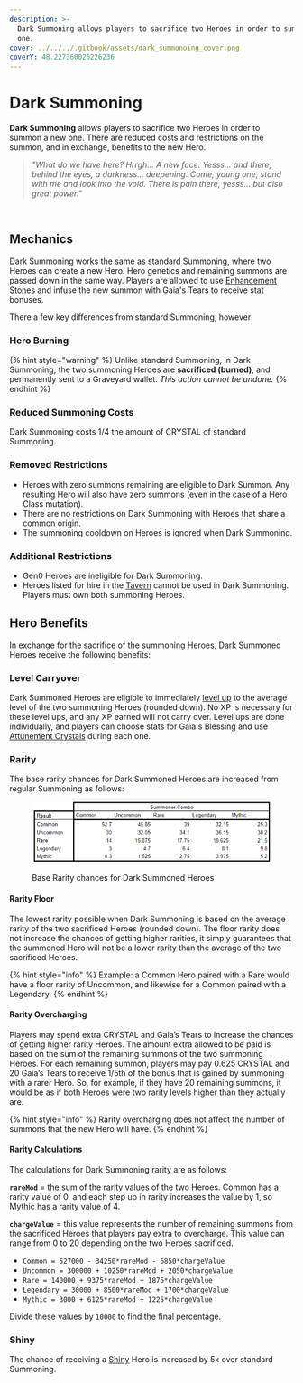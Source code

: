 ```yaml
---
description: >-
  Dark Summoning allows players to sacrifice two Heroes in order to summon a new
  one.
cover: ../../../.gitbook/assets/dark_summonoing_cover.png
coverY: 48.227360026226236
---
```


# Dark Summoning

**Dark Summoning** allows players to sacrifice two Heroes in order to summon a new one. There are reduced costs and restrictions on the summon, and in exchange, benefits to the new Hero.

> _"What do we have here? Hrrgh... A new face. Yesss... and there, behind the eyes, a darkness... deepening. Come, young one, stand with me and look into the void. There is pain there, yesss... but also great power."_

<figure><img src="https://defi-kingdoms.b-cdn.net/art-assets/items/dark-crystal.gif" alt=""><figcaption></figcaption></figure>

## Mechanics

Dark Summoning works the same as standard Summoning, where two Heroes can create a new Hero. Hero genetics and remaining summons are passed down in the same way. Players are allowed to use [Enhancement Stones](../../../learn/gameplay/heroes/enhancement-stones.md) and infuse the new summon with Gaia's Tears to receive stat bonuses.&#x20;

There a few key differences from standard Summoning, however:

### Hero Burning

{% hint style="warning" %}
Unlike standard Summoning, in Dark Summoning, the two summoning Heroes are **sacrificed (burned)**, and permanently sent to a Graveyard wallet. _This action cannot be undone._
{% endhint %}

### Reduced Summoning Costs

Dark Summoning costs 1/4 the amount of CRYSTAL of standard Summoning.

### Removed Restrictions

* Heroes with zero summons remaining are eligible to Dark Summon. Any resulting Hero will also have zero summons (even in the case of a Hero Class mutation).
* There are no restrictions on Dark Summoning with Heroes that share a common origin.
* The summoning cooldown on Heroes is ignored when Dark Summoning.

### Additional Restrictions

* Gen0 Heroes are ineligible for Dark Summoning.
* Heroes listed for hire in the [Tavern](../../../learn/gameplay/tavern.md) cannot be used in Dark Summoning. Players must own both summoning Heroes.

## Hero Benefits

In exchange for the sacrifice of the summoning Heroes, Dark Summoned Heroes receive the following benefits:

### Level Carryover

Dark Summoned Heroes are eligible to immediately [level up](../../../learn/gameplay/heroes/leveling.md) to the average level of the two summoning Heroes (rounded down). No XP is necessary for these level ups, and any XP earned will not carry over. Level ups are done individually, and players can choose stats for Gaia's Blessing and use [Attunement Crystals](../../../learn/gameplay/heroes/attunement-crystals/) during each one.

### Rarity

The base rarity chances for Dark Summoned Heroes are increased from regular Summoning as follows:

<figure><img src="../../../.gitbook/assets/image (2) (1).png" alt=""><figcaption><p>Base Rarity chances for Dark Summoned Heroes</p></figcaption></figure>

#### Rarity Floor

The lowest rarity possible when Dark Summoning is based on the average rarity of the two sacrificed Heroes (rounded down). The floor rarity does not increase the chances of getting higher rarities, it simply guarantees that the summoned Hero will not be a lower rarity than the average of the two sacrificed Heroes.

{% hint style="info" %}
Example: a Common Hero paired with a Rare would have a floor rarity of Uncommon, and likewise for a Common paired with a Legendary.
{% endhint %}

#### Rarity Overcharging

Players may spend extra CRYSTAL and Gaia’s Tears to increase the chances of getting higher rarity Heroes. The amount extra allowed to be paid is based on the sum of the remaining summons of the two summoning Heroes. For each remaining summon, players may pay 0.625 CRYSTAL and 20 Gaia’s Tears to receive 1/5th of the bonus that is gained by summoning with a rarer Hero. So, for example, if they have 20 remaining summons, it would be as if both Heroes were two rarity levels higher than they actually are.

{% hint style="info" %}
Rarity overcharging does not affect the number of summons that the new Hero will have.
{% endhint %}

#### Rarity Calculations

The calculations for Dark Summoning rarity are as follows:

**`rareMod`** = the sum of the rarity values of the two Heroes. Common has a rarity value of 0, and each step up in rarity increases the value by 1, so Mythic has a rarity value of 4.

**`chargeValue`** = this value represents the number of remaining summons from the sacrificed Heroes that players pay extra to overcharge. This value can range from 0 to 20 depending on the two Heroes sacrificed.

* `Common = 527000 - 34250*rareMod - 6850*chargeValue`
* `Uncommon = 300000 + 10250*rareMod + 2050*chargeValue`
* `Rare = 140000 + 9375*rareMod + 1875*chargeValue`
* `Legendary = 30000 + 8500*rareMod + 1700*chargeValue`
* `Mythic = 3000 + 6125*rareMod + 1225*chargeValue`

Divide these values by `10000` to find the final percentage.

### Shiny

The chance of receiving a [Shiny](../../../learn/gameplay/heroes/rarity.md#shininess) Hero is increased by 5x over standard Summoning.

